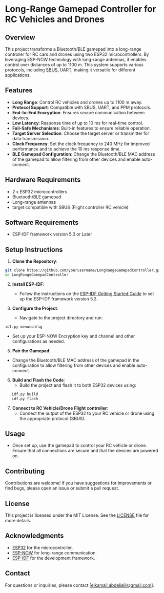 # Long-Range Gamepad Controller for RC Vehicles and Drones


## Overview
This project transforms a Bluetooth/BLE gamepad into a long-range controller for RC cars and drones using two ESP32 microcontrollers. By leveraging ESP-NOW technology with long-range antennas, it enables control over distances of up to 1100 m. This system supports various protocols, including [SBUS](https://sigrok.org/wiki/Protocol_decoder:Sbus_futaba), UART, making it versatile for different applications.

## Features
- **Long Range**: Control RC vehicles and drones up to 1100 m away.
- **Protocol Support**: Compatible with SBUS, UART, and PPM protocols.
- **End-to-End Encryption**: Ensures secure communication between devices.
- **Low Latency**: Response time of up to 10 ms for real-time control.
- **Fail-Safe Mechanisms**: Built-in features to ensure reliable operation.
- **Target Server Selection**: Choose the target server or transmitter for data transmission.
- **Clock Frequency**: Set the clock frequency to 240 MHz for improved performance and to achieve the 10 ms response time.
- **BLE Gamepad Configuration**: Change the Bluetooth/BLE MAC address of the gamepad to allow filtering from other devices and enable auto-connect.


## Hardware Requirements
- 2 x ESP32 microcontrollers
- Bluetooth/BLE gamepad
- Long-range antennas
- target compatible with SBUS (Flight controller  RC vehicle)

## Software Requirements
- ESP-IDF framework version 5.3 or Later

## Setup Instructions
1. **Clone the Repository**:
```bash 
git clone https://github.com/yourusername/LongRangeGamepadController.git 
cd LongRangeGamepadController
```
2. **Install ESP-IDF**:
   - Follow the instructions on the [ESP-IDF Getting Started Guide](https://docs.espressif.com/projects/esp-idf/en/latest/esp32/get-started/index.html) to set up the ESP-IDF framework version 5.3.

3. **Configure the Project**:
   - Navigate to the project directory and run:
```bash 
idf.py menuconfig
```
- Set up your ESP-NOW Encryption key and channel and other configurations as needed.
  
5. **Pair the Gamepad**:
 - Change the Bluetooth/BLE MAC address of the gamepad in the configuration to allow filtering from other devices and enable auto-connect.

6. **Build and Flash the Code**:
   - Build the project and flash it to both ESP32 devices using:
```bash 
   idf.py build 
   idf.py flash
```

7. **Connect to RC Vehicle/Drone Flight controller**:
   - Connect the output of the ESP32 to your RC vehicle or drone using the appropriate protocol (SBUS).

## Usage
- Once set up, use the gamepad to control your RC vehicle or drone. Ensure that all connections are secure and that the devices are powered on.

## Contributing
Contributions are welcome! If you have suggestions for improvements or find bugs, please open an issue or submit a pull request.

## License
This project is licensed under the MIT License. See the [LICENSE](LICENSE) file for more details.

## Acknowledgments
- [ESP32](https://www.espressif.com/en/products/hardware/esp32/overview) for the microcontroller.
- [ESP-NOW](https://docs.espressif.com/projects/esp-idf/en/latest/esp32/api-reference/wifi/esp_now.html) for long-range communication.
- [ESP-IDF](https://github.com/espressif/esp-idf) for the development framework.

## Contact
For questions or inquiries, please contact [elkamali.abdeljalil@gmail.com].
